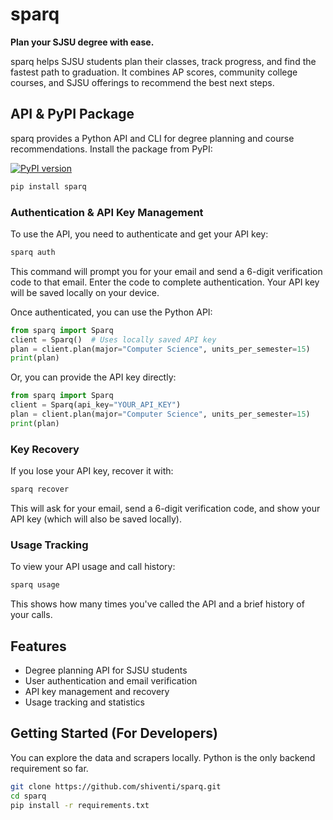 # sparq

**Plan your SJSU degree with ease.**

sparq helps SJSU students plan their classes, track progress, and find the fastest path to graduation. It combines AP scores, community college courses, and SJSU offerings to recommend the best next steps.


## API & PyPI Package

sparq provides a Python API and CLI for degree planning and course recommendations. Install the package from PyPI:

[![PyPI version](https://img.shields.io/pypi/v/sparq.svg)](https://pypi.org/project/sparq)

```bash
pip install sparq
```

### Authentication & API Key Management

To use the API, you need to authenticate and get your API key:

```bash
sparq auth
```

This command will prompt you for your email and send a 6-digit verification code to that email. Enter the code to complete authentication. Your API key will be saved locally on your device.

Once authenticated, you can use the Python API:

```python
from sparq import Sparq
client = Sparq()  # Uses locally saved API key
plan = client.plan(major="Computer Science", units_per_semester=15)
print(plan)
```

Or, you can provide the API key directly:

```python
from sparq import Sparq
client = Sparq(api_key="YOUR_API_KEY")
plan = client.plan(major="Computer Science", units_per_semester=15)
print(plan)
```

### Key Recovery

If you lose your API key, recover it with:

```bash
sparq recover
```

This will ask for your email, send a 6-digit verification code, and show your API key (which will also be saved locally).

### Usage Tracking

To view your API usage and call history:

```bash
sparq usage
```

This shows how many times you've called the API and a brief history of your calls.


## Features
- Degree planning API for SJSU students
- User authentication and email verification
- API key management and recovery
- Usage tracking and statistics

## Getting Started (For Developers)
You can explore the data and scrapers locally. Python is the only backend requirement so far.

```bash
git clone https://github.com/shiventi/sparq.git
cd sparq
pip install -r requirements.txt
